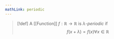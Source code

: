 ```yaml
---
mathLink: periodic
---
```

>[!def]
>A [[Function]] $f:\mathbb{R}\rightarrow \mathbb{R}$ is $\lambda$-*periodic* if $$f(x+\lambda)=f(x)\forall x\in \mathbb{R}$$
